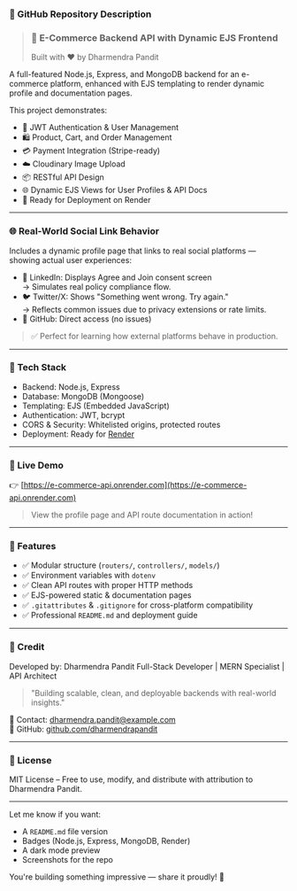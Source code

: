
### 📄 GitHub Repository Description

> ### 🛒 E-Commerce Backend API with Dynamic EJS Frontend 
> Built with ❤️ by Dharmendra Pandit

A full-featured Node.js, Express, and MongoDB backend for an e-commerce platform, enhanced with EJS templating to render dynamic profile and documentation pages.

This project demonstrates:
- 🔐 JWT Authentication & User Management
- 🛍️ Product, Cart, and Order Management
- 💳 Payment Integration (Stripe-ready)
- ☁️ Cloudinary Image Upload
- 📦 RESTful API Design
- 🌐 Dynamic EJS Views for User Profiles & API Docs
- 🚀 Ready for Deployment on Render

---

### 🌐 Real-World Social Link Behavior

Includes a dynamic profile page that links to real social platforms — showing actual user experiences:

- 🔗 LinkedIn: Displays Agree and Join consent screen  
  → Simulates real policy compliance flow.
- 🐦 Twitter/X: Shows "Something went wrong. Try again."  
  → Reflects common issues due to privacy extensions or rate limits.
- 💼 GitHub: Direct access (no issues)

> ✅ Perfect for learning how external platforms behave in production.

---

### 🧰 Tech Stack

- Backend: Node.js, Express
- Database: MongoDB (Mongoose)
- Templating: EJS (Embedded JavaScript)
- Authentication: JWT, bcrypt
- CORS & Security: Whitelisted origins, protected routes
- Deployment: Ready for [Render](https://render.com)

---

### 🚀 Live Demo

👉 [https://e-commerce-api.onrender.com](https://e-commerce-api.onrender.com)

> View the profile page and API route documentation in action!

---

### 📂 Features

- ✅ Modular structure (`routers/`, `controllers/`, `models/`)
- ✅ Environment variables with `dotenv`
- ✅ Clean API routes with proper HTTP methods
- ✅ EJS-powered static & documentation pages
- ✅ `.gitattributes` & `.gitignore` for cross-platform compatibility
- ✅ Professional `README.md` and deployment guide

---

### 🙌 Credit

Developed by: Dharmendra Pandit 
Full-Stack Developer | MERN Specialist | API Architect

> "Building scalable, clean, and deployable backends with real-world insights."

📧 Contact: dharmendra.pandit@example.com  
🔗 GitHub: [github.com/dharmendrapandit](https://github.com/dharmendrapandit)

---

### 📄 License

MIT License – Free to use, modify, and distribute with attribution to Dharmendra Pandit.

---

Let me know if you want:
- A `README.md` file version
- Badges (Node.js, Express, MongoDB, Render)
- A dark mode preview
- Screenshots for the repo

You're building something impressive — share it proudly! 🚀
